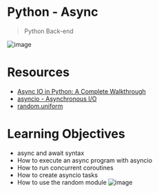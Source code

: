 # Python - Async

> Python
> Back-end

 ![image](https://github.com/RichardMiruka/alx-backend-python/assets/105627752/721e942f-1121-46b3-92ab-b529028ef689)


# Resources 
* [Async IO in Python: A Complete Walkthrough](https://intranet.alxswe.com/rltoken/zYkXScziW1D5rNdNEvObjQ)
* [asyncio - Asynchronous I/O](https://intranet.alxswe.com/rltoken/aZUO4GiWHbPIrVBIwptFAw)
* [random.uniform](https://intranet.alxswe.com/rltoken/72mVf1s8rx2ih_U2WjBmaA)

# Learning Objectives
* async and await syntax
* How to execute an async program with asyncio
* How to run concurrent coroutines
* How to create asyncio tasks
* How to use the random module
 ![image](https://github.com/RichardMiruka/alx-backend-python/assets/105627752/7f141479-fde1-4129-aae1-857f45ddb496)
